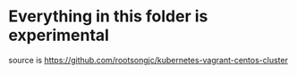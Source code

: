 # Everything in this folder is experimental

source is https://github.com/rootsongjc/kubernetes-vagrant-centos-cluster

